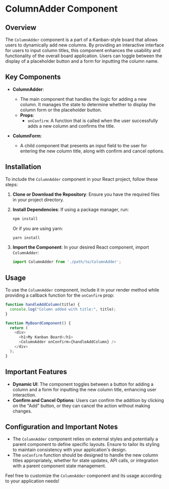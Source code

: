 # ColumnAdder Component

## Overview
The `ColumnAdder` component is a part of a Kanban-style board that allows users to dynamically add new columns. By providing an interactive interface for users to input column titles, this component enhances the usability and functionality of the overall board application. Users can toggle between the display of a placeholder button and a form for inputting the column name.

## Key Components
- **ColumnAdder**: 
  - The main component that handles the logic for adding a new column. It manages the state to determine whether to display the column form or the placeholder button.
  - **Props**: 
    - `onConfirm`: A function that is called when the user successfully adds a new column and confirms the title.

- **ColumnForm**: 
  - A child component that presents an input field to the user for entering the new column title, along with confirm and cancel options.
  
## Installation
To include the `ColumnAdder` component in your React project, follow these steps:

1. **Clone or Download the Repository**: Ensure you have the required files in your project directory.
2. **Install Dependencies**: If using a package manager, run:
   ```bash
   npm install
   ```
   Or if you are using yarn:
   ```bash
   yarn install
   ```

3. **Import the Component**: In your desired React component, import `ColumnAdder`:
   ```javascript
   import ColumnAdder from './path/to/ColumnAdder';
   ```

## Usage
To use the `ColumnAdder` component, include it in your render method while providing a callback function for the `onConfirm` prop:

```javascript
function handleAddColumn(title) {
  console.log("Column added with title:", title);
}

function MyBoardComponent() {
  return (
    <div>
      <h1>My Kanban Board</h1>
      <ColumnAdder onConfirm={handleAddColumn} />
    </div>
  );
}
```

## Important Features
- **Dynamic UI**: The component toggles between a button for adding a column and a form for inputting the new column title, enhancing user interaction.
- **Confirm and Cancel Options**: Users can confirm the addition by clicking on the "Add" button, or they can cancel the action without making changes.

## Configuration and Important Notes
- The `ColumnAdder` component relies on external styles and potentially a parent component to define specific layouts. Ensure to tailor its styling to maintain consistency with your application's design.
- The `onConfirm` function should be designed to handle the new column titles appropriately, whether for state updates, API calls, or integration with a parent component state management.

Feel free to customize the `ColumnAdder` component and its usage according to your application needs!